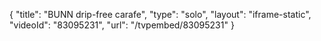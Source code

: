 {
    "title": "BUNN drip-free carafe",
    "type": "solo",
    "layout": "iframe-static",
    "videoId": "83095231",
    "url": "\/tvpembed\/83095231"
}